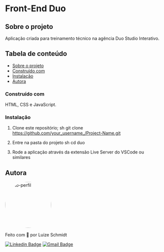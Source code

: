 # Front-End Duo

## Sobre o projeto

Aplicação criada para treinamento técnico na agência Duo Studio Interativo.                   

## Tabela de conteúdo

<!--ts-->
   * [Sobre o projeto](#sobre-o-projeto)
   * [Construído com](#construído-com)
   * [Instalação](#instalação)
   * [Autora](#autora)
<!--te-->

### Construído com 

HTML, CSS e JavaScript. 

### Instalação

1. Clone este repositório;
sh
git clone https://github.com/your_username_/Project-Name.git

2. Entre na pasta do projeto
sh
cd duo

3. Rode a aplicação através da extensão Live Server do VSCode ou similares

## Autora

<a href="https://github.com/LuluSchmidt">
 <img style="border-radius: 50%;" src="https://avatars.githubusercontent.com/u/94460535?v=4" width="150px;" alt="foto-perfil"/>
 <br />
</a>

Feito com 💜 por Luize Schmidt 

[![Linkedin Badge](https://img.shields.io/badge/-Luize-blue?style=flat-square&logo=Linkedin&logoColor=white&link=https://www.linkedin.com/in/luize-schmidt-8b047189/)](https://www.linkedin.com/in/luize-schmidt-8b047189/) 
[![Gmail Badge](https://img.shields.io/badge/-Luize-c14438?style=flat-square&logo=Gmail&logoColor=white&link=mailto:luhschmidt57@gmail.com)](mailto:luizeschmidt@hotmail.com)
